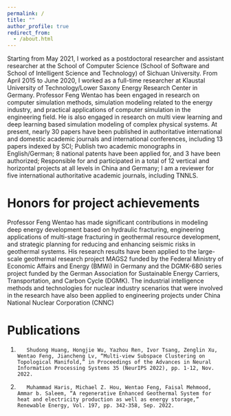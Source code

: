 ```yaml
---
permalink: /
title: ""
author_profile: true
redirect_from: 
  - /about.html
---
```

Starting from May 2021, I worked as a postdoctoral researcher and assistant researcher at the School of Computer Science (School of Software and School of Intelligent Science and Technology) of Sichuan University. From April 2015 to June 2020, I worked as a full-time researcher at Klaustal University of Technology/Lower Saxony Energy Research Center in Germany. Professor Feng Wentao has been engaged in research on computer simulation methods, simulation modeling related to the energy industry, and practical applications of computer simulation in the engineering field. He is also engaged in research on multi view learning and deep learning based simulation modeling of complex physical systems. At present, nearly 30 papers have been published in authoritative international and domestic academic journals and international conferences, including 13 papers indexed by SCI; Publish two academic monographs in English/German; 8 national patents have been applied for, and 3 have been authorized; Responsible for and participated in a total of 12 vertical and horizontal projects at all levels in China and Germany; I am a reviewer for five international authoritative academic journals, including TNNLS.


Honors for project achievements
======
Professor Feng Wentao has made significant contributions in modeling deep energy development based on hydraulic fracturing, engineering applications of multi-stage fracturing in geothermal resource development, and strategic planning for reducing and enhancing seismic risks in geothermal systems. His research results have been applied to the large-scale geothermal research project MAGS2 funded by the Federal Ministry of Economic Affairs and Energy (BMWi) in Germany and the DGMK-680 series project funded by the German Association for Sustainable Energy Carriers, Transportation, and Carbon Cycle (DGMK). The industrial intelligence methods and technologies for nuclear industry scenarios that were involved in the research have also been applied to engineering projects under China National Nuclear Corporation (CNNC)

Publications
======
1.        Shudong Huang, Hongjie Wu, Yazhou Ren, Ivor Tsang, Zenglin Xu, Wentao Feng, Jiancheng Lv, “Multi-view Subspace Clustering on Topological Manifold,” in Proceedings of the Advances in Neural Information Processing Systems 35 (NeurIPS 2022), pp. 1-12, Nov. 2022.

2.        Muhammad Haris, Michael Z. Hou, Wentao Feng, Faisal Mehmood, Ammar b. Saleem, “A regenerative Enhanced Geothermal System for heat and electricity production as well as energy storage,” Renewable Energy, Vol. 197, pp. 342-358, Sep. 2022.
